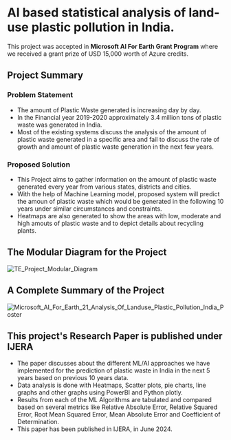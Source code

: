 # AI based statistical analysis of land-use plastic pollution in India.

This project was accepted in **Microsoft AI For Earth Grant Program** where we received a grant prize of USD 15,000 worth of Azure credits.

## **Project Summary**

### **Problem Statement**
* The amount of Plastic Waste generated is increasing day by day.<br />
* In the Financial year 2019-2020 approximately 3.4 million tons of plastic waste was generated in India.<br />
* Most of the existing systems discuss the analysis of the amount of plastic waste generated in a specific area and fail to discuss the rate of growth and amount of plastic waste generation in the next few years.<br />

### **Proposed Solution**
* This Project aims to gather information on the amount of plastic waste generated every year from various states, districts and cities.<br />
* With the help of Machine Learning model, proposed system will predict the amoun of plastic waste which would be generated in the following 10 years under similar circumstances and constraints.<br />
* Heatmaps are also generated to show the areas with low, moderate and high amouts of plastic waste and to depict details about recycling plants.<br />

## **The Modular Diagram for the Project**

![TE_Project_Modular_Diagram](https://github.com/user-attachments/assets/b382f67d-3210-4345-b076-de3f5b814282)

## **A Complete Summary of the Project**

![Microsoft_AI_For_Earth_21_Analysis_Of_Landuse_Plastic_Pollution_India_Poster](https://github.com/user-attachments/assets/57988a8d-d61e-4914-922c-85f96ba4ddf6)

## **This project's Research Paper is published under IJERA**
* The paper discusses about the different ML/AI approaches we have implemented for the prediction of plastic waste in India in the next 5 years based on previous 10 years data.<br />
* Data analysis is done with Heatmaps, Scatter plots, pie charts, line graphs and other graphs using PowerBI and Python plotly.<br />
* Results from each of the ML Algorithms are tabulated and compared based on several metrics like Relative Absolute Error, Relative Squared Error, Root Mean Squared Error, Mean Absolute Error and Coefficient of Determination.<br />
* This paper has been published in IJERA, in June 2024.<br />
